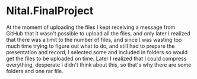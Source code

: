 # Nital.FinalProject

At the moment of uploading the files I kept receiving a message from GitHub that it wasn't possible to upload all the files, and only later I realized that there was a limit 
to the number of files, and since I was wasting too much time trying to figure out what to do, and still had to prepare the presentation and record, I selected some and 
included in folders so would get the files to be uploaded on time.
Later I realized that I could compress everything, desperate I didn't think about this, so that's why there are some folders and one rar file.
